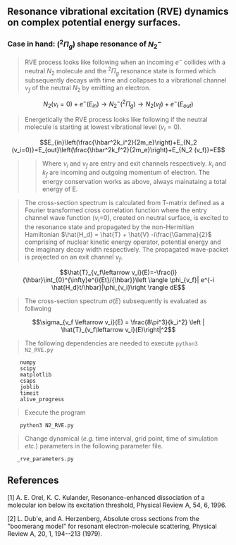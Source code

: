 ## Resonance vibrational excitation (**RVE**) dynamics on complex potential energy surfaces.
### Case in hand: **$(^2\Pi_g)$** shape resonance of $N_2^-$

> RVE process looks like following when an incoming $e^-$ collides with a neutral $N_2$ molecule and the $^2\Pi_g$ resonance state is formed which subsequently decays with time and collapses to a vibrational channel $v_f$ of the neutral $N_2$ by emitting an electron.

```math
N_2(v_i=0)+e^-(E_{in}) \rightarrow N_2^-(^2\Pi_g)\rightarrow N_2(v_f)+e^-(E_{out})
```

> Energetically the RVE process looks like following if the neutral molecule is starting at lowest vibrational level ($v_i=0$).

```math
E_{in}\left(\frac{\hbar^2k_i^2}{2m_e}\right)+E_{N_2 (v_i=0)}=E_{out}\left(\frac{\hbar^2k_f^2}{2m_e}\right)+E_{N_2 (v_f)}=E
```

>> Where $v_i$ and $v_f$ are entry and exit channels respectively. $k_i$ and $k_f$ are incoming and outgoing momentum of electron. The energy conservation works as above, always mainataing a total energy of E.

> The cross-section spectrum is calculated from T-matrix defined as a Fourier transformed cross correlation function where the entry channel wave function ($v_i$=0), created on neutral surface, is excited to the resonance state and propagated by the non-Hermitian Hamiltonian $\hat{H_d} = \hat{T} + \hat{V} -i\frac{\Gamma}{2}$ comprising of nuclear kinetic energy operator, potential energy and the imaginary decay width respectively. The propagated wave-packet is projected on an exit channel $v_f$.

```math
\hat{T}_{v_f\leftarrow v_i}(E)=-\frac{i}{\hbar}\int_{0}^{\infty}e^{i{Et}/{\hbar}}\left \langle \phi_{v_f}| e^{-i \hat{H_d}t/\hbar}|\phi_{v_i}\right \rangle dE
```
> The cross-section spectrum $\sigma(E)$ subsequently is evaluated as follwoing

```math
\sigma_{v_f \leftarrow v_i}(E) = \frac{8\pi^3}{k_i^2} \left | \hat{T}_{v_f\leftarrow v_i}(E)\right|^2
```

> The following dependencies are needed to execute ``python3 N2_RVE.py``

        numpy 
        scipy
        matplotlib
        csaps
        joblib
        timeit
        alive_progress

> Execute the program

        python3 N2_RVE.py

> Change dynamical (*e.g.* time interval, grid point, time of simulation *etc.*) parameters in the following parameter file.

       _rve_parameters.py
       

## References
<a id="1">[1]</a> 
A. E. Orel, K. C. Kulander, 
Resonance-enhanced dissociation of a molecular ion below its excitation threshold, 
Physical Review A, 54, 6, 1996.

<a id="2">[2]</a> 
 L. Dub\'e, and A. Herzenberg,
Absolute cross sections from the "boomerang model" for resonant electron-molecule scattering,
Physical Review A, 20, 1, 194--213 (1979).
